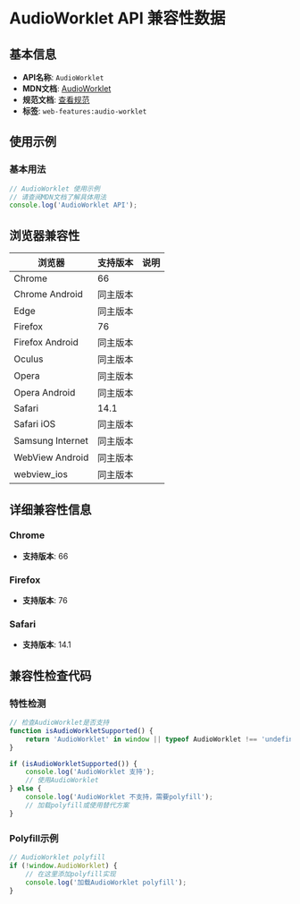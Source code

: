 # AudioWorklet API 兼容性数据

## 基本信息

- **API名称**: `AudioWorklet`
- **MDN文档**: [AudioWorklet](https://developer.mozilla.org/docs/Web/API/AudioWorklet)
- **规范文档**: [查看规范](https://webaudio.github.io/web-audio-api/#AudioWorklet)
- **标签**: `web-features:audio-worklet`

## 使用示例

### 基本用法

```javascript
// AudioWorklet 使用示例
// 请查阅MDN文档了解具体用法
console.log('AudioWorklet API');
```

## 浏览器兼容性

| 浏览器 | 支持版本 | 说明 |
|--------|----------|------|
| Chrome | 66 |  |
| Chrome Android | 同主版本 |  |
| Edge | 同主版本 |  |
| Firefox | 76 |  |
| Firefox Android | 同主版本 |  |
| Oculus | 同主版本 |  |
| Opera | 同主版本 |  |
| Opera Android | 同主版本 |  |
| Safari | 14.1 |  |
| Safari iOS | 同主版本 |  |
| Samsung Internet | 同主版本 |  |
| WebView Android | 同主版本 |  |
| webview_ios | 同主版本 |  |

## 详细兼容性信息

### Chrome

- **支持版本**: 66

### Firefox

- **支持版本**: 76

### Safari

- **支持版本**: 14.1

## 兼容性检查代码

### 特性检测

```javascript
// 检查AudioWorklet是否支持
function isAudioWorkletSupported() {
    return 'AudioWorklet' in window || typeof AudioWorklet !== 'undefined';
}

if (isAudioWorkletSupported()) {
    console.log('AudioWorklet 支持');
    // 使用AudioWorklet
} else {
    console.log('AudioWorklet 不支持，需要polyfill');
    // 加载polyfill或使用替代方案
}
```

### Polyfill示例

```javascript
// AudioWorklet polyfill
if (!window.AudioWorklet) {
    // 在这里添加polyfill实现
    console.log('加载AudioWorklet polyfill');
}
```

